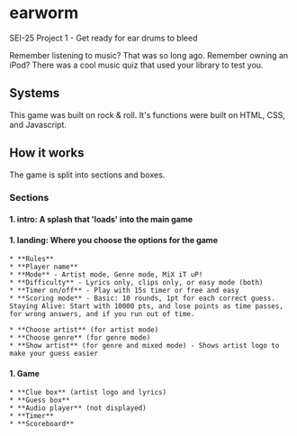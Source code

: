 # earworm
SEI-25 Project 1 - Get ready for ear drums to bleed

Remember listening to music? That was so long ago.
Remember owning an iPod? There was a cool music quiz that used your library to test you.

## Systems
This game was built on rock & roll. It's functions were built on HTML, CSS, and Javascript.

## How it works
The game is split into sections and boxes.

### Sections
#### 1. intro: A splash that 'loads' into the main game

#### 1. landing: Where you choose the options for the game
    * **Rules**
    * **Player name**
    * **Mode** - Artist mode, Genre mode, MiX iT uP!
    * **Difficulty** - Lyrics only, clips only, or easy mode (both)
    * **Timer on/off** - Play with 15s timer or free and easy
    * **Scoring mode** - Basic: 10 rounds, 1pt for each correct guess. Staying Alive: Start with 10000 pts, and lose points as time passes, for wrong answers, and if you run out of time.
    
    * **Choose artist** (for artist mode)
    * **Choose genre** (for genre mode)
    * **Show artist** (for genre and mixed mode) - Shows artist logo to make your guess easier
#### 1. Game
    * **Clue box** (artist logo and lyrics)
    * **Guess box**
    * **Audio player** (not displayed)
    * **Timer**
    * **Scoreboard**
